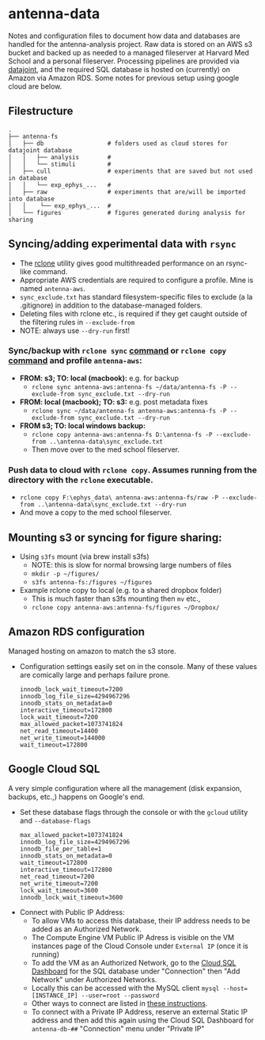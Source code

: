 antenna-data
===

Notes and configuration files to document how data and databases are handled for the antenna-analysis project. Raw data is stored on an AWS s3 bucket and backed up as needed to a managed fileserver at Harvard Med School and a personal fileserver. Processing pipelines are provided via [datajoint](https://github.com/datajoint/), and the required SQL database is hosted on (currently) on Amazon via Amazon RDS. Some notes for previous setup using google cloud are below.

## Filestructure
```
.
├── antenna-fs
│   ├── db                  # folders used as cloud stores for datajoint database
│   │   ├── analysis        #
│   │   └── stimuli         #
│   ├── cull                # experiments that are saved but not used in database
│   │   └── exp_ephys_...   #
│   ├── raw                 # experiments that are/will be imported into database
│   │    └── exp_ephys_...  #
│   └── figures             # figures generated during analysis for sharing
```

## Syncing/adding experimental data with `rsync`
- The [rclone](https://rclone.org/) utility gives good multithreaded performance on an rsync-like command.
- Appropriate AWS credentials are required to configure a profile. Mine is named `antenna-aws`.
- `sync_exclude.txt` has standard filesystem-specific files to exclude (a la .gitignore) in addition to the database-managed folders.
- Deleting files with rclone etc., is required if they get caught outside of the filtering rules in `--exclude-from`
- NOTE: always use `--dry-run` first!

### Sync/backup with `rclone sync` [command](https://rclone.org/commands/rclone_sync/) or `rclone copy` [command](https://rclone.org/commands/rclone_copy/) and profile `antenna-aws`: 
- **FROM: s3; TO: local (macbook):**  e.g. for backup
    - `rclone sync antenna-aws:antenna-fs ~/data/antenna-fs -P --exclude-from sync_exclude.txt --dry-run`
- **FROM: local (macbook); TO: s3:**  e.g. post metadata fixes
    - `rclone sync ~/data/antenna-fs antenna-aws:antenna-fs -P --exclude-from sync_exclude.txt --dry-run`
- **FROM s3; TO: local windows backup:**
    - `rclone copy antenna-aws:antenna-fs D:\antenna-fs -P --exclude-from ..\antenna-data\sync_exclude.txt`
    - Then move over to the med school fileserver.

### Push data to cloud with `rclone copy`. Assumes running from the directory with the `rclone` executable.
  - `rclone copy F:\ephys_data\ antenna-aws:antenna-fs/raw -P --exclude-from ..\antenna-data\sync_exclude.txt --dry-run`
  - And move a copy to the med school fileserver.

## Mounting s3 or syncing for figure sharing:
- Using `s3fs` mount (via brew install s3fs)
    - NOTE: this is slow for normal browsing large numbers of files
    - `mkdir -p ~/figures/`
    - `s3fs antenna-fs:/figures ~/figures`
- Example rclone copy to local (e.g. to a shared dropbox folder)
    - This is much faster than s3fs mounting then `mv` etc.,
    - `rclone copy antenna-aws:antenna-fs/figures ~/Dropbox/`

## Amazon RDS configuration
Managed hosting on amazon to match the s3 store.
- Configuration settings easily set on in the console. Many of these values are comically large and perhaps failure prone.
    ```
    innodb_lock_wait_timeout=7200
    innodb_log_file_size=4294967296
    innodb_stats_on_metadata=0
    interactive_timeout=172800
    lock_wait_timeout=7200
    max_allowed_packet=1073741824
    net_read_timeout=14400
    net_write_timeout=144000
    wait_timeout=172800
    ```

## Google Cloud SQL
A very simple configuration where all the management (disk expansion, backups, etc.,) happens on Google's end.
- Set these database flags through the console or with the `gcloud` utility and `--database-flags`
    ```
    max_allowed_packet=1073741824
    innodb_log_file_size=4294967296
    innodb_file_per_table=1
    innodb_stats_on_metadata=0
    wait_timeout=172800
    interactive_timeout=172800
    net_read_timeout=7200
    net_write_timeout=7200
    lock_wait_timeout=3600
    innodb_lock_wait_timeout=3600
    ```
- Connect with Public IP Address:
    - To allow VMs to access this database, their IP address needs to be added as an Authorized Network.
    - The Compute Engine VM Public IP Adress is visible on the VM instances page of the Cloud Console under `External IP` (once it is running)
    - To add the VM as an Authorized Network, go to the [Cloud SQL Dashboard](https://console.cloud.google.com/sql/) for the SQL database under "Connection" then "Add Network" under Authorized Networks.
    - Locally this can be accessed with the MySQL client `mysql --host=[INSTANCE_IP] --user=root --password`
    - Other ways to connect are listed in [these instructions](https://cloud.google.com/sql/docs/mysql/connect-compute-engine).
    - To connect with a Private IP Address, reserve an external Static IP address and then add this again using the Cloud SQL Dashboard for `antenna-db-##` "Connection" menu under "Private IP"

